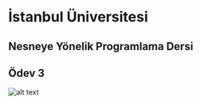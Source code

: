 # İstanbul Üniversitesi
## Nesneye Yönelik Programlama Dersi
## Ödev 3

![alt text](https://fatihbozik.files.wordpress.com/2015/02/resim8.png)
